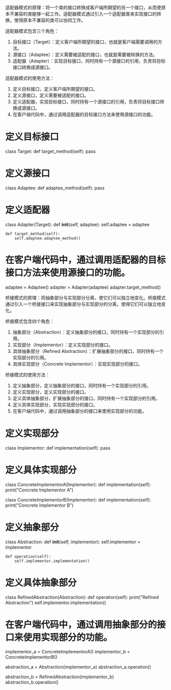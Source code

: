 适配器模式的原理：将一个类的接口转换成客户端所期望的另一个接口，从而使原本不兼容的类能够一起工作。适配器模式通过引入一个适配器类来实现接口的转换，使得原本不兼容的类可以协同工作。

适配器模式包含三个角色：
1. 目标接口（Target）：定义客户端所期望的接口，也就是客户端需要调用的方法。
2. 源接口（Adaptee）：定义需要被适配的接口，也就是需要被转换的方法。
3. 适配器（Adapter）：实现目标接口，同时持有一个源接口的引用，负责将目标接口转换成源接口。

适配器模式的使用方法：
1. 定义目标接口，定义客户端所期望的接口。
2. 定义源接口，定义需要被适配的接口。
3. 定义适配器，实现目标接口，同时持有一个源接口的引用，负责将目标接口转换成源接口。
4. 在客户端代码中，通过调用适配器的目标接口方法来使用源接口的功能。

# 定义目标接口
class Target:
    def target_method(self):
        pass

# 定义源接口
class Adaptee:
    def adaptee_method(self):
        pass

# 定义适配器
class Adapter(Target):
    def __init__(self, adaptee):
        self.adaptee = adaptee

    def target_method(self):
        self.adaptee.adaptee_method()

# 在客户端代码中，通过调用适配器的目标接口方法来使用源接口的功能。
adaptee = Adaptee()
adapter = Adapter(adaptee)
adapter.target_method()


桥接模式的原理：将抽象部分与实现部分分离，使它们可以独立地变化。桥接模式通过引入一个桥接接口来实现抽象部分与实现部分的分离，使得它们可以独立地变化。

桥接模式包含四个角色：
1. 抽象部分（Abstraction）：定义抽象部分的接口，同时持有一个实现部分的引用。
2. 实现部分（Implementor）：定义实现部分的接口。
3. 具体抽象部分（Refined Abstraction）：扩展抽象部分的接口，同时持有一个实现部分的引用。
4. 具体实现部分（Concrete Implementor）：实现实现部分的接口。

桥接模式的使用方法：
1. 定义抽象部分，定义抽象部分的接口，同时持有一个实现部分的引用。
2. 定义实现部分，定义实现部分的接口。
3. 定义具体抽象部分，扩展抽象部分的接口，同时持有一个实现部分的引用。
4. 定义具体实现部分，实现实现部分的接口。
5. 在客户端代码中，通过调用抽象部分的接口来使用实现部分的功能。

# 定义实现部分
class Implementor:
    def implementation(self):
        pass

# 定义具体实现部分
class ConcreteImplementorA(Implementor):
    def implementation(self):
        print("Concrete Implementor A")

class ConcreteImplementorB(Implementor):
    def implementation(self):
        print("Concrete Implementor B")

# 定义抽象部分
class Abstraction:
    def __init__(self, implementor):
        self.implementor = implementor

    def operation(self):
        self.implementor.implementation()

# 定义具体抽象部分
class RefinedAbstraction(Abstraction):
    def operation(self):
        print("Refined Abstraction")
        self.implementor.implementation()

# 在客户端代码中，通过调用抽象部分的接口来使用实现部分的功能。
implementor_a = ConcreteImplementorA()
implementor_b = ConcreteImplementorB()

abstraction_a = Abstraction(implementor_a)
abstraction_a.operation()

abstraction_b = RefinedAbstraction(implementor_b)
abstraction_b.operation()

